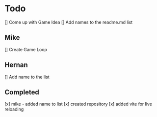 # Todo

[] Come up with Game Idea
[] Add names to the readme.md list

## Mike

[] Create Game Loop

## Hernan

[] Add name to the list

## Completed

[x] mike - added name to list
[x] created repository
[x] added vite for live reloading
